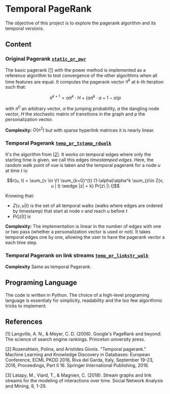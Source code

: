 # Temporal PageRank

The objective of this project is to explore the pagerank algorithm and its temporal versions.

## Content

### Original Pagerank [```static_pr_pwr```](./src/pagerank.py)
The basic pagerank [[1]](#1) with the power method is implemented as a reference algorithm to test convergence of the other algorithms when all time features are equal.
It computes the pagerank vector $\pi^k$ at $k$-th iteration such that:

$$\pi^{k+1} = \alpha \pi^k \cdot H + (\alpha \pi^k \cdot a + 1-\alpha) p$$

with $\pi^0$ an arbitrary vector, $\alpha$ the jumping probability, $a$ the dangling node vector, $H$ the stochastic matrix of transitions in the graph and $p$ the personalization vector.

**Complexity:** $O(n^2)$ but with sparse hyperlink matrices it is nearly linear.

### Temporal Pagerank [```temp_pr_tstamp_rdwalk```](./src/pagerank.py)
It's the algorithm from [[2]](#2). It works on temporal edges where only the starting time is given, we call this edges *timestamped edges*.
Here, the random walk point of vue is taken and the temporal pagerank for a node $u$ at time $t$ is:

$$r(u, t) = \sum_{v \in V} \sum_{k=0}^{t} (1-\alpha)\alpha^k \sum_{z\in Z(v, u | t) \wedge |z| = k} Pr[z\ |\ t]$$

Knowing that:
- $Z(v, u|t)$ is the set of all temporal walks (walks where edges are ordered by timestamp) that start at node $v$ and reach $u$ before $t$
- $Pr[z|t]$ is

**Complexity:** The implementation is linear in the number of edges with one or two pass (whether a personalization vector is used or not). It takes temporal edges one by one, allowing the user to have the pagerank vector a each time step.

### Temporal Pagerank on link streams [```temp_pr_linkstr_walk```](./src/pagerank.py)


**Complexity** Same as temporal Pagerank.

## Programing Language

The code is written in Python. The choice of a high-level programing language is essentialy for simplicity, readability and the too few algorithmic tricks to implement.

## References

<a id="1">[1]</a> 
Langville, A. N., & Meyer, C. D. (2006). Google's PageRank and beyond: The science of search engine rankings. Princeton university press.

<a id="2">[2]</a> 
Rozenshtein, Polina, and Aristides Gionis. "Temporal pagerank." Machine Learning and Knowledge Discovery in Databases: European Conference, ECML PKDD 2016, Riva del Garda, Italy, September 19-23, 2016, Proceedings, Part II 16. Springer International Publishing, 2016.

<a id="3">[3]</a> 
Latapy, M., Viard, T., & Magnien, C. (2018). Stream graphs and link streams for the modeling of interactions over time. Social Network Analysis and Mining, 8, 1-29.


